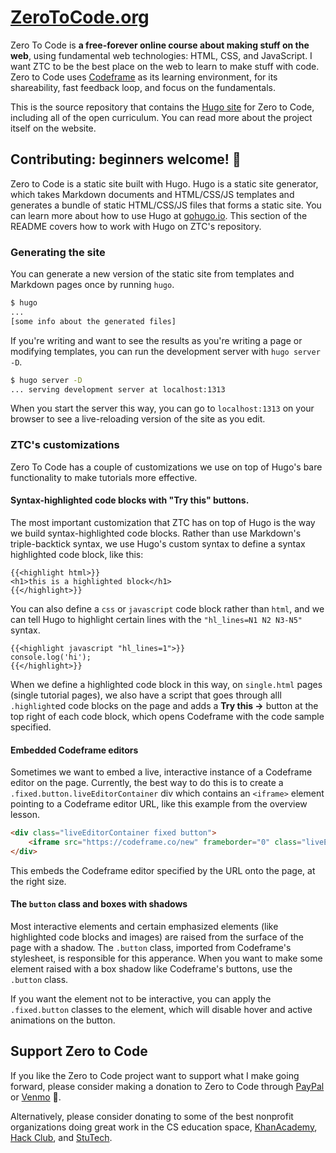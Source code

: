 # [ZeroToCode.org](https://zerotocode.org)

Zero To Code is **a free-forever online course about making stuff on the web**, using fundamental web technologies: HTML, CSS, and JavaScript. I want ZTC to be the best place on the web to learn to make stuff with code. Zero to Code uses [Codeframe](https://github.com/thesephist/codeframe) as its learning environment, for its shareability, fast feedback loop, and focus on the fundamentals.

This is the source repository that contains the [Hugo site](https://gohugo.io/) for Zero to Code, including all of the open curriculum. You can read more about the project itself on the website.

## Contributing: beginners welcome! 👋

Zero to Code is a static site built with Hugo. Hugo is a static site generator, which takes Markdown documents and HTML/CSS/JS templates and generates a bundle of static HTML/CSS/JS files that forms a static site. You can learn more about how to use Hugo at [gohugo.io](https://gohugo.io/). This section of the README covers how to work with Hugo on ZTC's repository.

### Generating the site

You can generate a new version of the static site from templates and Markdown pages once by running `hugo`.

```sh
$ hugo
...
[some info about the generated files]
```

If you're writing and want to see the results as you're writing a page or modifying templates, you can run the development server with `hugo server -D`.

```sh
$ hugo server -D
... serving development server at localhost:1313
```

When you start the server this way, you can go to `localhost:1313` on your browser to see a live-reloading version of the site as you edit.

### ZTC's customizations

Zero To Code has a couple of customizations we use on top of Hugo's bare functionality to make tutorials more effective.

#### Syntax-highlighted code blocks with "Try this" buttons.

The most important customization that ZTC has on top of Hugo is the way we build syntax-highlighted code blocks. Rather than use Markdown's triple-backtick syntax, we use Hugo's custom syntax to define a syntax highlighted code block, like this:

```
{{<highlight html>}}
<h1>this is a highlighted block</h1>
{{</highlight>}}
```

You can also define a `css` or `javascript` code block rather than `html`, and we can tell Hugo to highlight certain lines with the `"hl_lines=N1 N2 N3-N5"` syntax.

```
{{<highlight javascript "hl_lines=1">}}
console.log('hi');
{{</highlight>}}
```

When we define a highlighted code block in this way, on `single.html` pages (single tutorial pages), we also have a script that goes through alll `.highlight`ed code blocks on the page and adds a **Try this ->** button at the top right of each code block, which opens Codeframe with the code sample specified.

#### Embedded Codeframe editors

Sometimes we want to embed a live, interactive instance of a Codeframe editor on the page. Currently, the best way to do this is to create a `.fixed.button.liveEditorContainer` div which contains an `<iframe>` element pointing to a Codeframe editor URL, like this example from the overview lesson.

```html
<div class="liveEditorContainer fixed button">
    <iframe src="https://codeframe.co/new" frameborder="0" class="liveEditor"></iframe>
</div>
```

This embeds the Codeframe editor specified by the URL onto the page, at the right size.

#### The `button` class and boxes with shadows

Most interactive elements and certain emphasized elements (like highlighted code blocks and images) are raised from the surface of the page with a shadow. The `.button` class, imported from Codeframe's stylesheet, is responsible for this apperance. When you want to make some element raised with a box shadow like Codeframe's buttons, use the `.button` class.

If you want the element not to be interactive, you can apply the `.fixed.button` classes to the element, which will disable hover and active animations on the button.

## Support Zero to Code

If you like the Zero to Code project want to support what I make going forward, please consider making a donation to Zero to Code through [PayPal](https://www.paypal.me/thesephist) or [Venmo](https://venmo.com/thesephist) 🙏.

Alternatively, please consider donating to some of the best nonprofit organizations doing great work in the CS education space, [KhanAcademy](https://www.khanacademy.org/donate), [Hack Club](https://hackclub.com/donate/), and [StuTech](https://grants.stutech.org).

